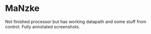 # MaNzke
Not finished processor but has working datapath and some stuff from control. Fully annotated screenshots.
